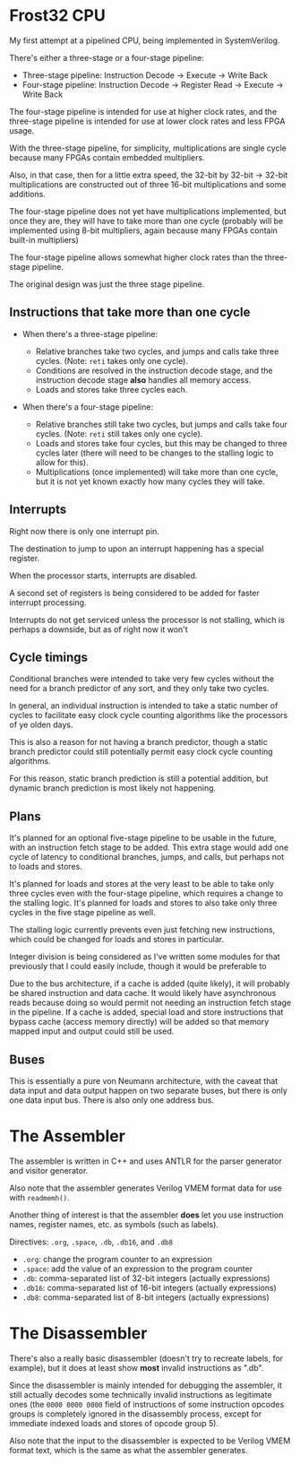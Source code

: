 # Frost32 CPU
My first attempt at a pipelined CPU, being implemented in SystemVerilog.

There's either a three-stage or a four-stage pipeline:  
* Three-stage pipeline:
    Instruction Decode -> Execute -> Write Back
* Four-stage pipeline:
    Instruction Decode -> Register Read -> Execute -> Write Back

The four-stage pipeline is intended for use at higher clock rates, and the
three-stage pipeline is intended for use at lower clock rates and less FPGA
usage.

With the three-stage pipeline, for simplicity, multiplications are single
cycle because many FPGAs contain embedded multipliers.

Also, in that case, then for a little extra speed, the 32-bit by 32-bit ->
32-bit multiplications are constructed out of three 16-bit multiplications
and some additions.


The four-stage pipeline does not yet have multiplications implemented, but
once they are, they will have to take more than one cycle (probably will be
implemented using 8-bit multipliers, again because many FPGAs contain
built-in multipliers)

The four-stage pipeline allows somewhat higher clock rates than the
three-stage pipeline.

The original design was just the three stage pipeline.

## Instructions that take more than one cycle
* When there's a three-stage pipeline:
    * Relative branches take two cycles, and jumps and calls take three
    cycles.  (Note:  `reti` takes only one cycle).
    * Conditions are resolved in the instruction decode stage, and the
    instruction decode stage **also** handles all memory access.
    * Loads and stores take three cycles each.

* When there's a four-stage pipeline:
    * Relative branches still take two cycles, but jumps and calls take
    four cycles.  (Note:  `reti` still takes only one cycle).
    * Loads and stores take four cycles, but this may be changed to three
    cycles later (there will need to be changes to the stalling logic to
    allow for this).
    * Multiplications (once implemented) will take more than one cycle, but
    it is not yet known exactly how many cycles they will take.

## Interrupts
Right now there is only one interrupt pin.

The destination to jump to upon an interrupt happening has a special
register.

When the processor starts, interrupts are disabled.

A second set of registers is being considered to be added for faster
interrupt processing.

Interrupts do not get serviced unless the processor is not stalling, which
is perhaps a downside, but as of right now it won't 


## Cycle timings
Conditional branches were intended to take very few cycles without the need
for a branch predictor of any sort, and they only take two cycles.

In general, an individual instruction is intended to take a static number
of cycles to facilitate easy clock cycle counting algorithms like the
processors of ye olden days.

This is also a reason for not having a branch predictor, though a static
branch predictor could still potentially permit easy clock cycle counting
algorithms.

For this reason, static branch prediction is still a potential addition,
but dynamic branch prediction is most likely not happening.


## Plans
It's planned for an optional five-stage pipeline to be usable in the
future, with an instruction fetch stage to be added.  This extra stage
would add one cycle of latency to conditional branches, jumps, and calls,
but perhaps not to loads and stores.

It's planned for loads and stores at the very least to be able to take only
three cycles even with the four-stage pipeline, which requires a change to
the stalling logic.  It's planned for loads and stores to also take only three
cycles in the five stage pipeline as well.

The stalling logic currently prevents even just fetching new instructions,
which could be changed for loads and stores in particular.

Integer division is being considered as I've written some modules for that
previously that I could easily include, though it would be preferable to 

Due to the bus architecture, if a cache is added (quite likely), it will
probably be shared instruction and data cache.  It would likely have
asynchronous reads because doing so would permit not needing an instruction
fetch stage in the pipeline.
If a cache is added, special load and store instructions that bypass cache
(access memory directly) will be added so that memory mapped input and
output could still be used.

## Buses
This is essentially a pure von Neumann architecture, with the caveat that
data input and data output happen on two separate buses, but there is only
one data input bus.  There is also only one address bus.


# The Assembler
The assembler is written in C++ and uses ANTLR for the parser generator and
visitor generator.

Also note that the assembler generates Verilog VMEM format data for use
with `readmemh()`.

Another thing of interest is that the assembler **does** let you use
instruction names, register names, etc. as symbols (such as labels).

Directives:  `.org`, `.space`, `.db`, `.db16`, and `.db8`
* `.org`:  change the program counter to an expression
* `.space`:  add the value of an expression to the program counter
* `.db`:  comma-separated list of 32-bit integers (actually expressions)
* `.db16`:  comma-separated list of 16-bit integers (actually expressions)
* `.db8`:  comma-separated list of 8-bit integers (actually expressions)

# The Disassembler
There's also a really basic disassembler (doesn't try to recreate labels,
for example), but it does at least show **most** invalid instructions as
".db".

Since the disassembler is mainly intended for debugging the assembler, it
still actually decodes some technically invalid instructions as legitimate
ones (the `0000 0000 0000` field of instructions of some instruction
opcodes groups is completely ignored in the disassembly
process, except for immediate indexed loads and stores of opcode group 5).

Also note that the input to the disassembler is expected to be Verilog VMEM
format text, which is the same as what the assembler generates.
